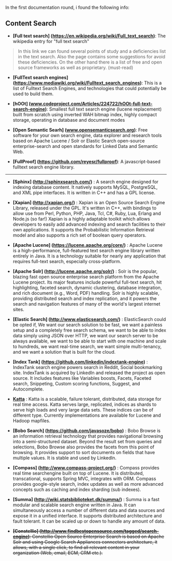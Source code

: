 In the first documentation round, i found the following info:

## Content Search

* **[Full text search] (https://en.wikipedia.org/wiki/Full_text_search)**: The wikipedia entry for "full text search"

> In this link we can found several points of study and a deficiencies list in the text search. Also the page contains some suggestions for avoid these deficiencies. On the other hand there is a list of free and open source frameworks as well as proprietary. (must-read)

* **[FullText search engines] (https://www.mediawiki.org/wiki/Fulltext_search_engines)**: This is a list of Fulltext Search Engines, and technologies that could potentially be used to build them.

* **[hOOt] (www.codeproject.com/Articles/224722/hOOt-full-text-search-engine)**: Smallest full text search engine (lucene replacement) built from scratch using inverted WAH bitmap index, highly compact storage, operating in database and document modes

* **[Open Semantic Searh] (www.opensemanticsearch.org)**: Free software for your own search engine, data explorer and research tools based on Apache Lucene / Solr or Elastic Search open-source enterprise-search and open standards for Linked Data and Semantic Web.

* **[FullProof] (https://github.com/reyesr/fullproof)**: A javascript-based fulltext search engine library.


------

* **[Sphinx] (http://sphinxsearch.com/)** : A search engine designed for indexing database content. It natively supports MySQL, PostgreSQL, and XML pipe interfaces. It is written in C++ and has a GPL license.

* **[Xapian] (http://xapian.org/)** : Xapian is an Open Source Search Engine Library, released under the GPL. It's written in C++, with bindings to allow use from Perl, Python, PHP, Java, Tcl, C#, Ruby, Lua, Erlang and Node.js (so far!) Xapian is a highly adaptable toolkit which allows developers to easily add advanced indexing and search facilities to their own applications. It supports the Probabilistic Information Retrieval model and also supports a rich set of boolean query operators.

* **[Apache Lucene] (https://lucene.apache.org/core/)** : Apache Lucene is a high-performance, full-featured text search engine library written entirely in Java. It is a technology suitable for nearly any application that requires full-text search, especially cross-platform.

* **[Apache Solr] (http://lucene.apache.org/solr/)** : Solr is the popular, blazing fast open source enterprise search platform from the Apache Lucene project. Its major features include powerful full-text search, hit highlighting, faceted search, dynamic clustering, database integration, and rich document (e.g., Word, PDF) handling. Solr is highly scalable, providing distributed search and index replication, and it powers the search and navigation features of many of the world's largest internet sites.

* **[Elastic Search] (http://www.elasticsearch.com/)** : ElasticSearch could be opted if, We want our search solution to be fast, we want a painless setup and a completely free search schema, we want to be able to index data simply using JSON over HTTP, we want our search server to be always available, we want to be able to start with one machine and scale to hundreds, we want real-time search, we want simple multi-tenancy, and we want a solution that is built for the cloud.

* **[Index Tank] (https://github.com/linkedin/indextank-engine)** : IndexTank search engine powers search in Reddit, Social bookmarking site. IndexTank is acquired by LinkedIn and released the project as open source. It includes features like Variables boosts, Facets, Faceted search, Snippeting, Custom scoring functions, Suggest, and Autocomplete.

* **[Katta](http://katta.sourceforge.net/)** : Katta is a scalable, failure tolerant, distributed, data storage for real time access. Katta serves large, replicated, indices as shards to serve high loads and very large data sets. These indices can be of different type. Currently implementations are available for Lucene and Hadoop mapfiles.

* **[Bobo Search] (https://github.com/javasoze/bobo)** : Bobo Browse is an information retrieval technology that provides navigational browsing into a semi-structured dataset. Beyond the result set from queries and selections, Bobo Browse also provides the facets from this point of browsing. It provides support to sort documents on fields that have multiple values. It is stable and used by LinkedIn.

* **[Compass] (http://www.compass-project.org/)** : Compass provides real time searchengine built on top of Lucene. It is distributed, transcational, supports Spring MVC, integrates with ORM. Compass provides google-style search, index updates as well as more advanced concepts such as caching and index sharding (sub indexes).

* **[Summa] (http://wiki.statsbiblioteket.dk/summa/)** : Summa is a fast modular and scalable search engine written in Java. It can simultaneously access a number of different data and data sources and expose it in a unified interface. It supports distributed architecture and fault tolerant. It can be scaled up or down to handle any amount of data.

* ~~**[Constellio] (http://www.findbestopensource.com/tagged/search-engine)**: Constellio Open Source Enterprise Search is based on Apache Solr and using Google Search Appliances connectors architecture, it allows, with a single click, to find all relevant content in your organization (Web, email, ECM, CRM etc.).~~
